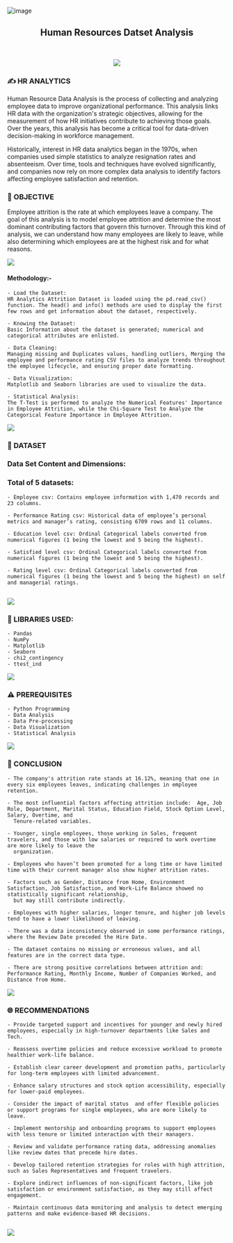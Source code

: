![image](https://github.com/user-attachments/assets/12b4b0fd-ebf7-4740-8914-e24085a0d1f6)<div align= "center">
    <h2> Human Resources Datset Analysis </h2><br>
</div>


<div align= "center">
    <img src="https://media0.giphy.com/media/3o85xGdsSCHfTPBJok/giphy.gif?cid=ecf05e47l31i9etrpyq28fkfu8e6m1kpgrwngdx1ga4zx5n6&rid=giphy.gif&ct=g">
</div>



### :writing_hand: HR ANALYTICS
Human Resource Data Analysis is the process of collecting and analyzing employee data to improve organizational performance. This analysis links HR data with the organization's strategic objectives, allowing for the measurement of how HR initiatives contribute to achieving those goals. Over the years, this analysis has become a critical tool for data-driven decision-making in workforce management.

Historically, interest in HR data analytics began in the 1970s, when companies used simple statistics to analyze resignation rates and absenteeism. Over time, tools and techniques have evolved significantly, and companies now rely on more complex data analysis to identify factors affecting employee satisfaction and retention. 





### :round_pushpin: OBJECTIVE

Employee attrition is the rate at which employees leave a company. The goal of this analysis is to model employee attrition and determine the most dominant contributing factors that govern this turnover. Through this kind of analysis, we can understand how many employees are likely to leave, while also determining which employees are at the highest risk and for what reasons.


<a><img src="https://user-images.githubusercontent.com/73097560/115834477-dbab4500-a447-11eb-908a-139a6edaec5c.gif"></a>



#### Methodology:-
```
- Load the Dataset: 
HR Analytics Attrition Dataset is loaded using the pd.read_csv() function. The head() and info() methods are used to display the first few rows and get information about the dataset, respectively.

- Knowing the Dataset: 
Basic Information about the dataset is generated; numerical and categorical attributes are enlisted.

- Data Cleaning:
Managing missing and Duplicates values, handling outliers, Merging the employee and performance rating CSV files to analyze trends throughout the employee lifecycle, and ensuring proper date formatting.

- Data Visualization: 
Matplotlib and Seaborn libraries are used to visualize the data. 

- Statistical Analysis: 
The T-Test is performed to analyze the Numerical Features' Importance in Employee Attrition, while the Chi-Square Test to Analyze the Categorical Feature Importance in Employee Attrition.

```

<a><img src="https://user-images.githubusercontent.com/73097560/115834477-dbab4500-a447-11eb-908a-139a6edaec5c.gif"></a>

### :file_folder: DATASET
### Data Set Content and Dimensions:  
### Total of 5 datasets:
```
- Employee csv: Contains employee information with 1,470 records and 23 columns.

- Performance Rating csv: Historical data of employee’s personal metrics and manager’s rating, consisting 6709 rows and 11 columns.

- Education level csv: Ordinal Categorical labels converted from numerical figures (1 being the lowest and 5 being the highest).

- Satisfied level csv: Ordinal Categorical labels converted from numerical figures (1 being the lowest and 5 being the highest).

- Rating level csv: Ordinal Categorical labels converted from numerical figures (1 being the lowest and 5 being the highest) on self and managerial ratings.


```


<a><img src="https://user-images.githubusercontent.com/73097560/115834477-dbab4500-a447-11eb-908a-139a6edaec5c.gif"></a>

### :memo: LIBRARIES USED:
```
- Pandas
- NumPy
- Matplotlib
- Seaborn
- chi2_contingency
- ttest_ind
```

<a><img src="https://user-images.githubusercontent.com/73097560/115834477-dbab4500-a447-11eb-908a-139a6edaec5c.gif"></a>

### :warning: PREREQUISITES

```
- Python Programming
- Data Analysis
- Data Pre-processing
- Data Visualization
- Statistical Analysis
```

<a><img src="https://user-images.githubusercontent.com/73097560/115834477-dbab4500-a447-11eb-908a-139a6edaec5c.gif"></a>

### :key: CONCLUSION
```
- The company's attrition rate stands at 16.12%, meaning that one in every six employees leaves, indicating challenges in employee retention.

- The most influential factors affecting attrition include:  Age, Job Role, Department, Marital Status, Education Field, Stock Option Level, Salary, Overtime, and 
  Tenure-related variables.

- Younger, single employees, those working in Sales, frequent travelers, and those with low salaries or required to work overtime are more likely to leave the 
  organization.

- Employees who haven’t been promoted for a long time or have limited time with their current manager also show higher attrition rates.

- Factors such as Gender, Distance from Home, Environment Satisfaction, Job Satisfaction, and Work-Life Balance showed no statistically significant relationship, 
  but may still contribute indirectly.

- Employees with higher salaries, longer tenure, and higher job levels tend to have a lower likelihood of leaving.

- There was a data inconsistency observed in some performance ratings, where the Review Date preceded the Hire Date.

- The dataset contains no missing or erroneous values, and all features are in the correct data type.

- There are strong positive correlations between attrition and: Performance Rating, Monthly Income, Number of Companies Worked, and Distance from Home.

```
<a><img src="https://user-images.githubusercontent.com/73097560/115834477-dbab4500-a447-11eb-908a-139a6edaec5c.gif"></a>

### :globe_with_meridians: RECOMMENDATIONS
```
- Provide targeted support and incentives for younger and newly hired employees, especially in high-turnover departments like Sales and Tech.

- Reassess overtime policies and reduce excessive workload to promote healthier work-life balance.

- Establish clear career development and promotion paths, particularly for long-term employees with limited advancement.

- Enhance salary structures and stock option accessibility, especially for lower-paid employees.

- Consider the impact of marital status  and offer flexible policies or support programs for single employees, who are more likely to leave.

- Implement mentorship and onboarding programs to support employees with less tenure or limited interaction with their managers.

- Review and validate performance rating data, addressing anomalies like review dates that precede hire dates.

- Develop tailored retention strategies for roles with high attrition, such as Sales Representatives and frequent travelers.

- Explore indirect influences of non-significant factors, like job satisfaction or environment satisfaction, as they may still affect engagement.

- Maintain continuous data monitoring and analysis to detect emerging patterns and make evidence-based HR decisions.


```



 
<a><img src="https://user-images.githubusercontent.com/73097560/115834477-dbab4500-a447-11eb-908a-139a6edaec5c.gif"></a>

